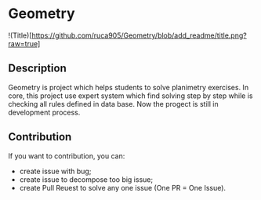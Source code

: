 # Geometry
!(Title)[https://github.com/ruca905/Geometry/blob/add_readme/title.png?raw=true]

## Description
Geometry is project which helps students to solve planimetry exercises. In core, this project use expert system which find solving step by step while is checking all rules defined in data base. Now the progect is still in development process. 

## Contribution
If you want to contribution, you can:
- create issue with bug;
- create issue to decompose too big issue;
- create Pull Reuest to solve any one issue (One PR = One Issue).
